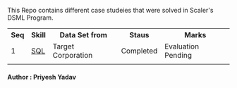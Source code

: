 <HTML>
<BODY>
<P>This Repo contains different case studeies that were solved in Scaler's DSML Program.</P>
<table>
<tr>
      <th>Seq</th>
      <th>Skill</th>
      <th>Data Set from </th>
      <th>Staus</th>
      <th>Marks</th>
      </tr>
<tr>
      <td>1</td>
      <td><a href ="https://github.com/priyeshyadav/Scaler_Business_Cases/tree/main/Business%20Case%201%20-%20Target%20SQL" target="_blank">SQL</a></td>
      <td>Target Corporation</td>
      <td>Completed</td>
      <td>Evaluation Pending</td>
</tr>
<tr>
      <td></td>
      <td></td>
      <td></td>
      <td></td>
      <td></td>
</tr>
</table>
<H4> Author : Priyesh Yadav </H4>
</BODY>
</HTML>
